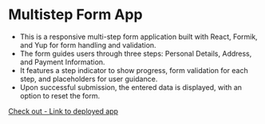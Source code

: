 # Multistep Form App 
- This is a responsive multi-step form application built with React, Formik, and Yup for form handling and validation.
- The form guides users through three steps: Personal Details, Address, and Payment Information.
- It features a step indicator to show progress, form validation for each step, and placeholders for user guidance.
- Upon successful submission, the entered data is displayed, with an option to reset the form.

[Check out - Link to deployed app](https://multistep-form-woad.vercel.app/)
